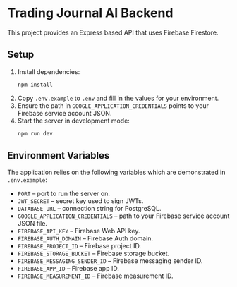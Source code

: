 # Trading Journal AI Backend

This project provides an Express based API that uses Firebase Firestore.

## Setup

1. Install dependencies:
   ```bash
   npm install
   ```
2. Copy `.env.example` to `.env` and fill in the values for your environment.
3. Ensure the path in `GOOGLE_APPLICATION_CREDENTIALS` points to your Firebase service account JSON.
4. Start the server in development mode:
   ```bash
   npm run dev
   ```

## Environment Variables

The application relies on the following variables which are demonstrated in `.env.example`:

- `PORT` – port to run the server on.
- `JWT_SECRET` – secret key used to sign JWTs.
- `DATABASE_URL` – connection string for PostgreSQL.
- `GOOGLE_APPLICATION_CREDENTIALS` – path to your Firebase service account JSON file.
- `FIREBASE_API_KEY` – Firebase Web API key.
- `FIREBASE_AUTH_DOMAIN` – Firebase Auth domain.
- `FIREBASE_PROJECT_ID` – Firebase project ID.
- `FIREBASE_STORAGE_BUCKET` – Firebase storage bucket.
- `FIREBASE_MESSAGING_SENDER_ID` – Firebase messaging sender ID.
- `FIREBASE_APP_ID` – Firebase app ID.
- `FIREBASE_MEASUREMENT_ID` – Firebase measurement ID.
